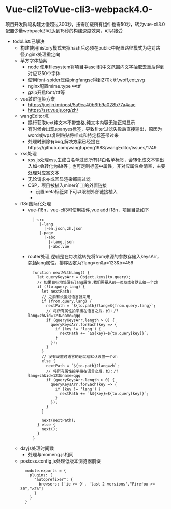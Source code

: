# Vue-cli2ToVue-cli3-webpack4.0-
项目开发阶段构建太慢超过300秒，按需加载所有组件也需50秒，转为vue-cli3.0配置少量webpack即可达到15秒的构建速度效果，可以接受
- todoList:已解决
  - 构建使用history模式去掉hash后必须在public中配置路径模式为绝对路径,nginx处理重定向
  - 苹方字体抽离
    - node 使用filesystem将项目中ascii码中文范围内文字抽取去重后得到对应1250个字体
    - 使用font-spider压缩pingfangsc得到270k ttf,woff,eot,svg
    - nginx配置mime.type 中ttf
    - gzip开启font/ttf等
  - vue首屏渲染方案
    - https://juejin.im/post/5a9ca40b6fb9a028b77a4aac
    - https://ssr.vuejs.org/zh/
  - wangEditor坑
    - 换行获取text纯文本不带空格,纯文本内容无法正常显示
    - 有时候会出现spanyes标签，导致filter过滤失败后直接输出，原因为word或wps复制粘贴将样式和特定标签带过来
    - 处理时删除有bug,解决方案已经提在https://github.com/wangfupeng1988/wangEditor/issues/1749
  - xss处理
    - xss.js处理xss,生成白名单过滤所有非白名单标签，会转化成文本输出入如<会转化为&lt等；也可定制标签中属性，非对应属性会清空，主要处理对应富文本
    - 无论请求亦或回显渲染都需过滤
    - CSP，项目被植入miner旷工的外置链接
      - 设置meta标签如下可以限制外部链接植入
      - <meta http-equiv="Content-Security-Policy" content="script-src 'self' 'unsafe-inline' 'unsafe-eval'; object-src 'none'; style-src 'self' 'unsafe-inline';">
  - i18n国际化处理
    - vue-i18n，vue-cli3可使用插件,vue add i18n，项目目录如下
      ```
        |-src
           |-lang
             |-en.json,zh.json
           |-page
             |-abc
               |-lang.json
               |-abc.vue
      ```
    - router处理,逻辑是在每次跳转先将from来源的参数存储入keysArr，包括lang属性，排序固定为?lang=en&a=123&b=456
      ```
        function nextWithLang() {
          let queryKeysArr = Object.keys(to.query);
          // 如果目标地址没有lang属性,我们需要从前一页取或者默认给一个zh
          if (!to.query.lang) {
            let nextPath;
            // 之前有设置过语言就采用
            if (from.query.lang) {
              nextPath = `${to.path}?lang=${from.query.lang}`;
              // 将所有属性拍平接在语言之后，如：/?lang=zh&id=123&name=qqq
              if (queryKeysArr.length > 0) {
                queryKeysArr.forEach(key => {
                  if (key != 'lang') {
                    nextPath += `&${key}=${to.query[key]}`;
                  }
                });
              }
            }
            // 没有设置过语言的话就给默认设置一个zh
            else {
              nextPath = `${to.path}?lang=zh`;
              // 将所有属性拍平接在语言之后，如：/?lang=zh&id=123&name=qqq
              if (queryKeysArr.length > 0) {
                queryKeysArr.forEach(key => {
                  if (key != 'lang') {
                    nextPath += `&${key}=${to.query[key]}`;
                  }
                });
              }
            }

            next(nextPath);
          } else {
            next();
          }
        }
      ```
  - dayjs处理时间戳
    - 处理与momeng.js相同 
  - postcss.config.js处理低版本浏览器前缀
    ```
      module.exports = {
        plugins: {
          "autoprefixer": {
            browsers: ['ie >= 9', 'last 2 versions',"Firefox >= 30",">2%"]
          }
        }
      }
    ```
